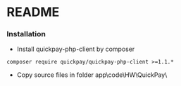 # README #
### Installation ###

* Install quickpay-php-client by composer
```
composer require quickpay/quickpay-php-client >=1.1.*
```
* Copy source files in folder app\code\HW\QuickPay\
